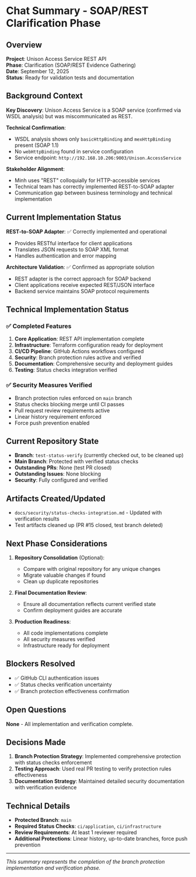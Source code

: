 # Chat Summary - SOAP/REST Clarification Phase

## Overview

**Project**: Unison Access Service REST API  
**Phase**: Clarification (SOAP/REST Evidence Gathering)  
**Date**: September 12, 2025  
**Status**: Ready for validation tests and documentation

## Background Context

**Key Discovery**: Unison Access Service is a SOAP service (confirmed via WSDL analysis) but was miscommunicated as REST.

**Technical Confirmation**:

- WSDL analysis shows only `basicHttpBinding` and `mexHttpBinding` present (SOAP 1.1)
- No `webHttpBinding` found in service configuration
- Service endpoint: `http://192.168.10.206:9003/Unison.AccessService`

**Stakeholder Alignment**:

- Minh uses "REST" colloquially for HTTP-accessible services
- Technical team has correctly implemented REST-to-SOAP adapter
- Communication gap between business terminology and technical implementation

## Current Implementation Status

**REST-to-SOAP Adapter**: ✅ Correctly implemented and operational

- Provides RESTful interface for client applications
- Translates JSON requests to SOAP XML format
- Handles authentication and error mapping

**Architecture Validation**: ✅ Confirmed as appropriate solution

- REST adapter is the correct approach for SOAP backend
- Client applications receive expected REST/JSON interface
- Backend service maintains SOAP protocol requirements

## Technical Implementation Status

### ✅ Completed Features

1. **Core Application**: REST API implementation complete
2. **Infrastructure**: Terraform configuration ready for deployment
3. **CI/CD Pipeline**: GitHub Actions workflows configured
4. **Security**: Branch protection rules active and verified
5. **Documentation**: Comprehensive security and deployment guides
6. **Testing**: Status checks integration verified

### ✅ Security Measures Verified

- Branch protection rules enforced on `main` branch
- Status checks blocking merge until CI passes
- Pull request review requirements active
- Linear history requirement enforced
- Force push prevention enabled

## Current Repository State

- **Branch**: `test-status-verify` (currently checked out, to be cleaned up)
- **Main Branch**: Protected with verified status checks
- **Outstanding PRs**: None (test PR closed)
- **Outstanding Issues**: None blocking
- **Security**: Fully configured and verified

## Artifacts Created/Updated

- `docs/security/status-checks-integration.md` - Updated with verification results
- Test artifacts cleaned up (PR #15 closed, test branch deleted)

## Next Phase Considerations

1. **Repository Consolidation** (Optional):

   - Compare with original repository for any unique changes
   - Migrate valuable changes if found
   - Clean up duplicate repositories

2. **Final Documentation Review**:

   - Ensure all documentation reflects current verified state
   - Confirm deployment guides are accurate

3. **Production Readiness**:
   - All code implementations complete
   - All security measures verified
   - Infrastructure ready for deployment

## Blockers Resolved

- ✅ GitHub CLI authentication issues
- ✅ Status checks verification uncertainty
- ✅ Branch protection effectiveness confirmation

## Open Questions

**None** - All implementation and verification complete.

## Decisions Made

1. **Branch Protection Strategy**: Implemented comprehensive protection with status checks enforcement
2. **Testing Approach**: Used real PR testing to verify protection rules effectiveness
3. **Documentation Strategy**: Maintained detailed security documentation with verification evidence

## Technical Details

- **Protected Branch**: `main`
- **Required Status Checks**: `ci/application`, `ci/infrastructure`
- **Review Requirements**: At least 1 reviewer required
- **Additional Protections**: Linear history, up-to-date branches, force push prevention

---

_This summary represents the completion of the branch protection implementation and verification phase._
